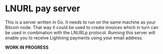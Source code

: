 # LNURL pay server

This is a server written in Go. It needs to run on the same machine as your Bitcoin node. That way it could be used to create invoices which in turn can be used in combination with the LNURLp protocol. Running this server will enable you to receive Lightning payments using your email address.

**WORK IN PROGRESS**

